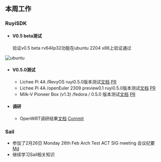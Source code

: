 ## 本周工作



### RuyiSDK

- #### V0.5 beta测试

  验证v0.5 beta rv64ilp32功能在ubuntu 2204 x86上验证通过

![ubuntu](D:\Work\PLCT\PLCT\Report\week\week34\ubuntu.png)

- #### V0.5.0测试

  - Lichee Pi 4A /RevyOS ruyi0.5.0版本测试[文档](https://gitee.com/yunxiangluo/ruyisdk-test/blob/master/20240224/RevyOS-LPi4A.md) [PR](https://gitee.com/yunxiangluo/ruyisdk-test/pulls/17)
  - Lichee Pi 4A /openEuler 2309 preview0.1 ruyi0.5.0版本测试[文档](https://gitee.com/yunxiangluo/ruyisdk-test/blob/master/20240224/oERV2309-LPi4A.md) [PR](https://gitee.com/yunxiangluo/ruyisdk-test/pulls/17)
  - Milk-V Pioneer Box (v1.3) /fedora /  0.5.0 版本测试[文档](https://gitee.com/yunxiangluo/ruyisdk-test/blob/master/20240224/fedora-SG2042-Pioneer.md) [PR](https://gitee.com/yunxiangluo/ruyisdk-test/pulls/17)

- #### 调研

  - OpenWRT调研结果[文档](https://github.com/Pagerd/PLCT/tree/main/Report/week/week33/openWrt.md)  [Commit](https://github.com/ruyisdk/ruyi/issues/77#issuecomment-1972852527)

### Sail

- 参加了2月26日 Monday 26th Feb Arch Test ACT SIG meeting 会议纪要[Md](https://github.com/Pagerd/PLCT/tree/main/Report/month/month10/2-26.md)
- 继续学习Sail相关知识
